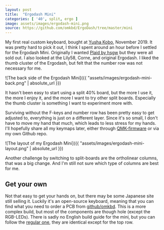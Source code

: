 ```yaml
---
layout: post
title:  "Ergodash Mini"
categories: [ '40', split, ergo ]
image: assets/images/ergodash-mini.png
source: https://github.com/omkbd/ErgoDash/tree/master/mini
---
```


My first real custom keyboard, bought at [Yusha Kobo](https://yushakobo.jp/), November 2019. It was pretty hard to pick
it out, I think I spent around an hour before I settled for the Ergodash Mini. Originally I wanted 
[Plaid by hsgw](https://github.com/hsgw/plaid) but they were all sold out. I also looked at the Lily58, Corne, and
original Ergodash. I liked the thumb cluster of the Ergodash, but felt that the number row was not necessary for me.

![The back side of the Ergodash Mini]({{ "assets/images/ergodash-mini-back.png" | absolute_url }})

It hasn't been easy to start using a split 40% board, but the more I use it, the more I enjoy it, and the more I want to
try other split boards. Especially the thumb cluster is something I want to experiment more with.

Surviving without the F-keys and number row has been pretty easy to get adjusted to, everything is just on a different
layer. Since it's so small, I don't have to move my hand that much, which leads to less stress for my hands. I'll
hopefully share all my keymaps later, either through [QMK-firmware](https://github.com/qmk/qmk_firmware) or via my own
Github repo.

![The layout of my Ergodash Mini]({{ "assets/images/ergodash-mini-layout.png" | absolute_url }})

Another challenge by switching to split-boards are the ortholinear columns, that was a big change. And I'm still not
sure which type of columns are best for me.

## Get your own

Not that easy to get your hands on, but there may be some Japanese site still selling it. Luckily it's an open-source
keyboard, meaning that you can find what you need to order a PCB from
[github/omkbd](https://github.com/omkbd/ErgoDash/tree/master/mini). This is a more complex build, but most of the
components are though hole (except the RGB-LEDs). There is sadly no English build guide for the mini, but you can follow
the [regular one](https://github.com/omkbd/ErgoDash/blob/master/Doc/build-en.md), they are identical except for the top
row.
